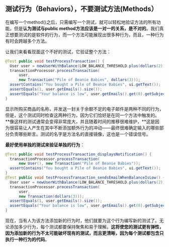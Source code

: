 ## 测试行为（Behaviors），不要测试方法(Methods）

在编写一个method()之后，只需编写一个测试，就可以轻松地验证方法的所有功能。但是**认为测试与public method方法应该是一对一的关系，是不对的**。我们真正想要测试的是软件的行为，而一个方法可能展现出很多种行为，而且，一种行为有时会跨越多个方法。

让我们来看看现面这个不好的测试，它验证整个方法：

```java
@Test public void testProcessTransaction() {
  User user = newUserWithBalance(LOW_BALANCE_THRESHOLD.plus(dollars(2));
  transactionProcessor.processTransaction(
      user,
      new Transaction("Pile of Beanie Babies", dollars(3)));
  assertContains("You bought a Pile of Beanie Babies", ui.getText());
  assertEquals(1, user.getEmails().size());
  assertEquals("Your balance is low", user.getEmails().get(0).getSubject());
}
```



显示所购买商品的名称，并发送一封关于余额不足的电子邮件是两种不同的行为，但是，这个测试同时检查这两种行为，因为它们恰好是在同一个方法中触发的。**像这样的测试通常会变得非常庞大，并且随着时间的推移很难维护，**这是因为很容易让人产生在其中不断添加额外行为的冲动——最终很难确定输入的哪些部分负责哪些断言。测试的名字是方法名的直接镜像，这也是一个错误信号。

**最好使用单独的测试来验证单独的行为**：

```java
@Test public void testProcessTransaction_displaysNotification() {
  transactionProcessor.processTransaction(
      new User(), new Transaction("Pile of Beanie Babies"));
  assertContains("You bought a Pile of Beanie Babies", ui.getText());
}
@Test public void testProcessTransaction_sendsEmailWhenBalanceIsLow() {
  User user = newUserWithBalance(LOW_BALANCE_THRESHOLD.plus(dollars(2));
  transactionProcessor.processTransaction(
      user,
      new Transaction(dollars(3)));
  assertEquals(1, user.getEmails().size());
  assertEquals("Your balance is low", user.getEmails().get(0).getSubject());
}
```

现在，当有人为该方法添加新的行为时，他们就要为这个行为编写新的测试了。无论添加多少行为，每个测试都要保持聚焦和易于理解。**这将使您的测试更有弹性，因为添加新的行为不太可能破坏现有的测试，而且更清晰，因为每个测试都包含只执行一种行为的代码**。